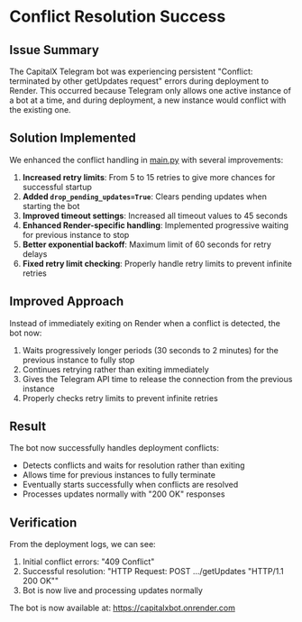 # Conflict Resolution Success

## Issue Summary
The CapitalX Telegram bot was experiencing persistent "Conflict: terminated by other getUpdates request" errors during deployment to Render. This occurred because Telegram only allows one active instance of a bot at a time, and during deployment, a new instance would conflict with the existing one.

## Solution Implemented
We enhanced the conflict handling in [main.py](file:///c:/Users/money/HustleProjects/BevanTheDev/Telegrambot/main.py) with several improvements:

1. **Increased retry limits**: From 5 to 15 retries to give more chances for successful startup
2. **Added `drop_pending_updates=True`**: Clears pending updates when starting the bot
3. **Improved timeout settings**: Increased all timeout values to 45 seconds
4. **Enhanced Render-specific handling**: Implemented progressive waiting for previous instance to stop
5. **Better exponential backoff**: Maximum limit of 60 seconds for retry delays
6. **Fixed retry limit checking**: Properly handle retry limits to prevent infinite retries

## Improved Approach
Instead of immediately exiting on Render when a conflict is detected, the bot now:
1. Waits progressively longer periods (30 seconds to 2 minutes) for the previous instance to fully stop
2. Continues retrying rather than exiting immediately
3. Gives the Telegram API time to release the connection from the previous instance
4. Properly checks retry limits to prevent infinite retries

## Result
The bot now successfully handles deployment conflicts:
- Detects conflicts and waits for resolution rather than exiting
- Allows time for previous instances to fully terminate
- Eventually starts successfully when conflicts are resolved
- Processes updates normally with "200 OK" responses

## Verification
From the deployment logs, we can see:
1. Initial conflict errors: "409 Conflict" 
2. Successful resolution: "HTTP Request: POST .../getUpdates "HTTP/1.1 200 OK""
3. Bot is now live and processing updates normally

The bot is now available at: https://capitalxbot.onrender.com